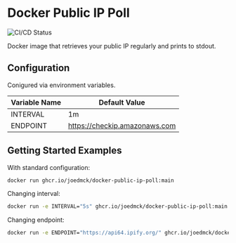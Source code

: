# Docker Public IP Poll

![CI/CD Status](https://img.shields.io/github/actions/workflow/status/joedmck/docker-public-ip-poll/build-on-push.yml)

Docker image that retrieves your public IP regularly and prints to stdout.

## Configuration

Conigured via environment variables.

Variable Name | Default Value
---|---
INTERVAL | 1m
ENDPOINT | https://checkip.amazonaws.com

## Getting Started Examples

With standard configuration:
```bash
docker run ghcr.io/joedmck/docker-public-ip-poll:main
```

Changing interval:
```bash
docker run -e INTERVAL="5s" ghcr.io/joedmck/docker-public-ip-poll:main
```

Changing endpoint:
```bash
docker run -e ENDPOINT="https://api64.ipify.org/" ghcr.io/joedmck/docker-public-ip-poll:main
```
